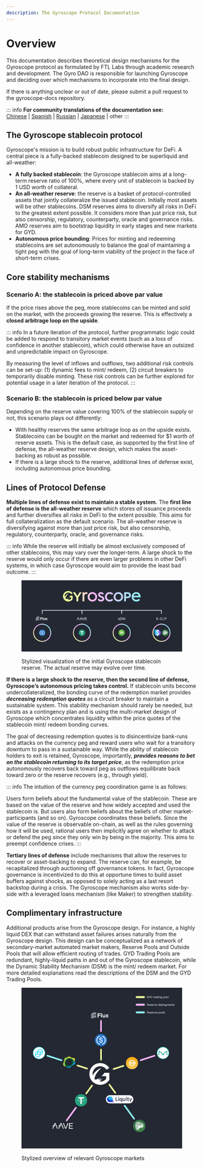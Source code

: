 ```yaml
---
description: The Gyroscope Protocol Documentation
---
```


# Overview

This documentation describes theoretical design mechanisms for the Gyroscope protocol as formulated by FTL Labs through academic research and development. The Gyro DAO is responsible for launching Gyroscope and deciding over which mechanisms to incorporate into the final design.&#x20;

If there is anything unclear or out of date, please submit a pull request to the gyroscope-docs repository.

::: info
**For community translations of the documentation see:**  
[Chinese](https://darktu.gitbook.io/gyroscope/) | [Spanish](https://jbaron.gitbook.io/gyroscope/informacion-general/introduccion) | [Russian](https://glebsh111.gitbook.io/gyroscope-protocol/obzor-gyroscope/vvedenie) | [Japanese](https://mozuku.gitbook.io/jairosukpupurotokoru/) | other
:::

## The Gyroscope stablecoin protocol

Gyroscope's mission is to build robust public infrastructure for DeFi. A central piece is a fully-backed stablecoin designed to be superliquid and all-weather:

* **A fully backed stablecoin**: the Gyroscope stablecoin aims at a long-term reserve ratio of 100%, where every unit of stablecoin is backed by 1 USD worth of collateral.&#x20;
* **An all-weather reserve**: the reserve is a basket of protocol-controlled assets that jointly collateralize the issued stablecoin. Initially most assets will be other stablecoins. DSM reserves aims to diversify all risks in DeFi to the greatest extent possible. It considers more than just price risk, but also censorship, regulatory, counterparty, oracle and governance risks. AMO reserves aim to bootstrap liquidity in early stages and new markets for GYD.
* **Autonomous price bounding**: Prices for minting and redeeming stablecoins are set autonomously to balance the goal of maintaining a tight peg with the goal of long-term viability of the project in the face of short-term crises.

## Core stability mechanisms

### Scenario A: the stablecoin is priced above par value

If the price rises above the peg, more stablecoins can be minted and sold on the market, with the proceeds growing the reserve. This is effectively a **closed arbitrage loop on the upside**.&#x20;

::: info
In a future iteration of the protocol, further programmatic logic could be added to respond to transitory market events (such as a loss of confidence in another stablecoin), which could otherwise have an outsized and unpredictable impact on Gyroscope.

By measuring the level of inflows and outflows, two additional risk controls can be set-up: (1) dynamic fees to mint/ redeem, (2) circuit breakers to temporarily disable minting.  These risk controls can be further explored for potential usage in a later iteration of the protocol.
:::

### Scenario B: the stablecoin is priced below par value

Depending on the reserve value covering 100% of the stablecoin supply or not, this scenario plays out differently:

* With healthy reserves the same arbitrage loop as on the upside exists. Stablecoins can be bought on the market and redeemed for $1 worth of reserve assets. This is the default case, as supported by the first line of defense, the all-weather reserve design, which makes the asset-backing as robust as possible.
* If there is a large shock to the reserve, additional lines of defense exist, including autonomous price bounding.

## **Lines of Protocol Defense**

**Multiple lines of defense exist to maintain a stable system.** The **first line of defense is the all-weather reserve** which stores _all_ issuance proceeds and further diversifies all risks in DeFi to the extent possible. This aims for full collateralization as the default scenario. The all-weather reserve is diversifying against more than just price risk, but also censorship, regulatory, counterparty, oracle, and governance risks.

::: info
While the reserve will initially be almost exclusively composed of other stablecoins, this may vary over the longer-term. A large shock to the reserve would only occur if there are even larger problems in other DeFi systems, in which case Gyroscope would aim to provide the least bad outcome.
:::

<figure><img src="../assets/image.png" alt=""><figcaption><p>Stylized visualization of the initial Gyroscope stablecoin reserve. The actual reserve may evolve over time.</p></figcaption></figure>

**If there is a large shock to the reserve, then the second line of defense, Gyroscope’s autonomous pricing takes control.** If stablecoin units become undercollateralized, the bonding curve of the redemption market provides _**decreasing redemption quotes**_ as a circuit breaker to maintain a sustainable system. This stability mechanism should rarely be needed, but exists as a contingency plan and is using the multi-market design of Gyroscope which concentrates liquidity within the price quotes of the stablecoin mint/ redeem bonding curves.



The goal of decreasing redemption quotes is to disincentivize bank-runs and attacks on the currency peg and reward users who wait for a transitory downturn to pass in a sustainable way. While the ability of stablecoin holders to exit is retained, Gyroscope, importantly, _**provides reasons to bet on the stablecoin returning to its target price**_, as the redemption price autonomously recovers back toward peg as outflows equilibrate back toward zero or the reserve recovers (e.g., through yield).

::: info
The intuition of the currency peg coordination game is as follows:  

Users form beliefs about the fundamental value of the stablecoin. These are based on the value of the reserve and how widely accepted and used the stablecoin is. But users also form beliefs about the beliefs of other market-participants (and so on). Gyroscope coordinates these beliefs. Since the value of the reserve is observable on-chain, as well as the rules governing how it will be used, rational users then implicitly agree on whether to attack or defend the peg since they only win by being in the majority. This aims to preempt confidence crises.
:::

**Tertiary lines of defense** include mechanisms that allow the reserves to recover or asset-backing to expand. The reserve can, for example, be recapitalized through auctioning off governance tokens. In fact, Gyroscope governance is incentivized to do this at opportune times to build asset buffers against shocks, as opposed to solely acting as a last resort backstop during a crisis. The Gyroscope mechanism also works side-by-side with a leveraged loans mechanism (like Maker) to strengthen stability.



## **Complimentary infrastructure**

Additional products arise from the Gyroscope design. For instance, a highly liquid DEX that can withstand asset failures arises naturally from the Gyroscope design. This design can be conceptualized as a network of secondary-market automated market makers, Reserve Pools and Outside Pools that will allow efficient routing of trades. GYD Trading Pools are redundant, highly-liquid paths in and out of the Gyroscope stablecoin, while the Dynamic Stability Mechanism (DSM) is the mint/ redeem market. For more detailed explanations read the descriptions of the DSM and the GYD Trading Pools.

<figure><img src="../assets/image (5).png" alt=""><figcaption><p>Stylized overview of relevant Gyroscope markets</p></figcaption></figure>

